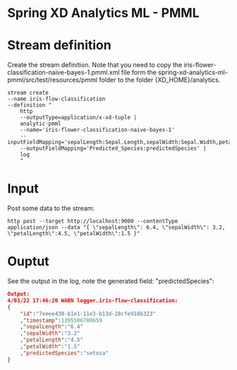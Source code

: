 Spring XD Analytics ML - PMML
=============================

# Stream definition
Create the stream definition.
Note that you need to copy the iris-flower-classification-naive-bayes-1.pmml.xml file form the
spring-xd-analytics-ml-pmml/src/test/resources/pmml folder to the folder {XD_HOME}/analytics.

```
stream create
--name iris-flow-classification
--definition "
    http
    --outputType=application/x-xd-tuple |
    analytic-pmml
    --name='iris-flower-classification-naive-bayes-1'
    --inputFieldMapping='sepalLength:Sepal.Length,sepalWidth:Sepal.Width,petalLength:Petal.Length,petalWidth:Petal.Width'
    --outputFieldMapping='Predicted_Species:predictedSpecies' |
    log
    "
```

# Input
Post some data to the stream:

```
http post --target http://localhost:9000 --contentType application/json --data "{ \"sepalLength\": 6.4, \"sepalWidth\": 3.2, \"petalLength\":4.5, \"petalWidth\":1.5 }"
```

# Ouptut
See the output in the log, note the generated field: "predictedSpecies":

```json
Output:
4/03/22 17:46:20 WARN logger.iris-flow-classification:
{
	"id":"7eeee430-b1e1-11e3-b13d-28cfe918b323"
	,"timestamp":1395506780659
	,"sepalLength":"6.4"
	,"sepalWidth":"3.2"
	,"petalLength":"4.5"
	,"petalWidth":"1.5"
	,"predictedSpecies":"setosa"
}
```